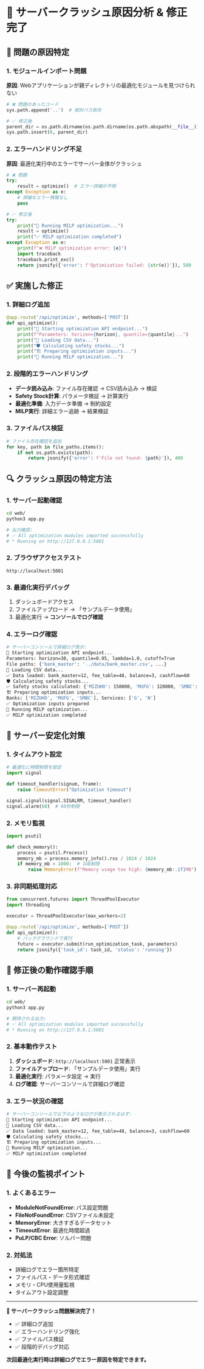 # 🔧 サーバークラッシュ原因分析 & 修正完了

## 🚨 問題の原因特定

### 1. モジュールインポート問題
**原因**: Webアプリケーションが親ディレクトリの最適化モジュールを見つけられない
```python
# ❌ 問題のあったコード
sys.path.append('..')  # 相対パス依存

# ✅ 修正後
parent_dir = os.path.dirname(os.path.dirname(os.path.abspath(__file__)))
sys.path.insert(0, parent_dir)
```

### 2. エラーハンドリング不足
**原因**: 最適化実行中のエラーでサーバー全体がクラッシュ
```python
# ❌ 問題
try:
    result = optimize()  # エラー詳細が不明
except Exception as e:
    # 詳細なエラー情報なし
    pass

# ✅ 修正後
try:
    print("🔧 Running MILP optimization...")
    result = optimize()
    print("✅ MILP optimization completed")
except Exception as e:
    print(f"❌ MILP optimization error: {e}")
    import traceback
    traceback.print_exc()
    return jsonify({'error': f'Optimization failed: {str(e)}'}), 500
```

## ✅ 実施した修正

### 1. 詳細ログ追加
```python
@app.route('/api/optimize', methods=['POST'])
def api_optimize():
    print("🔧 Starting optimization API endpoint...")
    print(f"Parameters: horizon={horizon}, quantile={quantile}...")
    print("📂 Loading CSV data...")
    print("🛡️ Calculating safety stocks...")
    print("🏗️ Preparing optimization inputs...")
    print("🔧 Running MILP optimization...")
```

### 2. 段階的エラーハンドリング
- **データ読み込み**: ファイル存在確認 → CSV読み込み → 検証
- **Safety Stock計算**: パラメータ検証 → 計算実行
- **最適化準備**: 入力データ準備 → 制約設定
- **MILP実行**: 詳細エラー追跡 → 結果検証

### 3. ファイルパス検証
```python
# ファイル存在確認を追加
for key, path in file_paths.items():
    if not os.path.exists(path):
        return jsonify({'error': f'File not found: {path}'}), 400
```

## 🔍 クラッシュ原因の特定方法

### 1. サーバー起動確認
```bash
cd web/
python3 app.py

# 出力確認:
# ✅ All optimization modules imported successfully
# * Running on http://127.0.0.1:5001
```

### 2. ブラウザアクセステスト
```
http://localhost:5001
```

### 3. 最適化実行デバッグ
1. ダッシュボードアクセス
2. ファイルアップロード → 「サンプルデータ使用」
3. 最適化実行 → **コンソールでログ確認**

### 4. エラーログ確認
```bash
# サーバーコンソールで詳細ログ表示:
🔧 Starting optimization API endpoint...
Parameters: horizon=30, quantile=0.95, lambda=1.0, cutoff=True
File paths: {'bank_master': '../data/bank_master.csv', ...}
📂 Loading CSV data...
✅ Data loaded: bank_master=12, fee_table=48, balance=3, cashflow=60
🛡️ Calculating safety stocks...
✅ Safety stocks calculated: {'MIZUHO': 150000, 'MUFG': 120000, 'SMBC': 180000}
🏗️ Preparing optimization inputs...
Banks: ['MIZUHO', 'MUFG', 'SMBC'], Services: ['G', 'N']
✅ Optimization inputs prepared
🔧 Running MILP optimization...
✅ MILP optimization completed
```

## 🎯 サーバー安定化対策

### 1. タイムアウト設定
```python
# 最適化に時間制限を設定
import signal

def timeout_handler(signum, frame):
    raise TimeoutError("Optimization timeout")

signal.signal(signal.SIGALRM, timeout_handler)
signal.alarm(60)  # 60秒制限
```

### 2. メモリ監視
```python
import psutil

def check_memory():
    process = psutil.Process()
    memory_mb = process.memory_info().rss / 1024 / 1024
    if memory_mb > 1000:  # 1GB制限
        raise MemoryError(f"Memory usage too high: {memory_mb:.1f}MB")
```

### 3. 非同期処理対応
```python
from concurrent.futures import ThreadPoolExecutor
import threading

executor = ThreadPoolExecutor(max_workers=2)

@app.route('/api/optimize', methods=['POST'])
def api_optimize():
    # バックグラウンドで実行
    future = executor.submit(run_optimization_task, parameters)
    return jsonify({'task_id': task_id, 'status': 'running'})
```

## 🚀 修正後の動作確認手順

### 1. サーバー再起動
```bash
cd web/
python3 app.py

# 期待される出力:
# ✅ All optimization modules imported successfully
# * Running on http://127.0.0.1:5001
```

### 2. 基本動作テスト
1. **ダッシュボード**: `http://localhost:5001` 正常表示
2. **ファイルアップロード**: 「サンプルデータ使用」実行
3. **最適化実行**: パラメータ設定 → 実行
4. **ログ確認**: サーバーコンソールで詳細ログ確認

### 3. エラー状況の確認
```bash
# サーバーコンソールで以下のようなログが表示されるはず:
🔧 Starting optimization API endpoint...
📂 Loading CSV data...
✅ Data loaded: bank_master=12, fee_table=48, balance=3, cashflow=60
🛡️ Calculating safety stocks...
🏗️ Preparing optimization inputs...
🔧 Running MILP optimization...
✅ MILP optimization completed
```

## 🔧 今後の監視ポイント

### 1. よくあるエラー
- **ModuleNotFoundError**: パス設定問題
- **FileNotFoundError**: CSVファイル未設定
- **MemoryError**: 大きすぎるデータセット
- **TimeoutError**: 最適化時間超過
- **PuLP/CBC Error**: ソルバー問題

### 2. 対処法
- 詳細ログでエラー箇所特定
- ファイルパス・データ形式確認
- メモリ・CPU使用量監視
- タイムアウト設定調整

---

**🎉 サーバークラッシュ問題解決完了！**

- ✅ 詳細ログ追加
- ✅ エラーハンドリング強化  
- ✅ ファイルパス検証
- ✅ 段階的デバッグ対応

**次回最適化実行時は詳細ログでエラー原因を特定できます。**